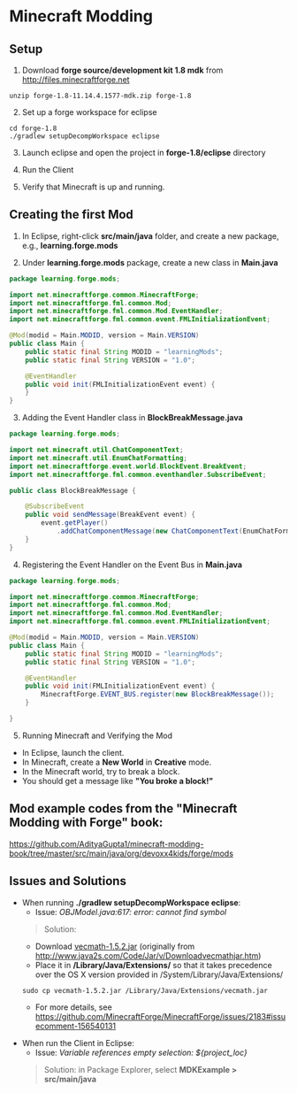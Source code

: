# Minecraft Modding

## Setup
1) Download **forge source/development kit 1.8 mdk** from
http://files.minecraftforge.net

  ```
  unzip forge-1.8-11.14.4.1577-mdk.zip forge-1.8
  ```

2) Set up a forge workspace for eclipse

  ```
  cd forge-1.8
  ./gradlew setupDecompWorkspace eclipse
  ```

3) Launch eclipse and open the project in **forge-1.8/eclipse** directory

4) Run the Client

5) Verify that Minecraft is up and running.

## Creating the first Mod

1) In Eclipse, right-click **src/main/java** folder, and create a new package, e.g., **learning.forge.mods**

2) Under **learning.forge.mods** package, create a new class in **Main.java**

```java
package learning.forge.mods;

import net.minecraftforge.common.MinecraftForge;
import net.minecraftforge.fml.common.Mod;
import net.minecraftforge.fml.common.Mod.EventHandler;
import net.minecraftforge.fml.common.event.FMLInitializationEvent;

@Mod(modid = Main.MODID, version = Main.VERSION)
public class Main {
	public static final String MODID = "learningMods";
	public static final String VERSION = "1.0";

	@EventHandler
	public void init(FMLInitializationEvent event) {
	}
}
```

3) Adding the Event Handler class in **BlockBreakMessage.java**

```java
package learning.forge.mods;

import net.minecraft.util.ChatComponentText;
import net.minecraft.util.EnumChatFormatting;
import net.minecraftforge.event.world.BlockEvent.BreakEvent;
import net.minecraftforge.fml.common.eventhandler.SubscribeEvent;

public class BlockBreakMessage {

	@SubscribeEvent
	public void sendMessage(BreakEvent event) {
		event.getPlayer()
			.addChatComponentMessage(new ChatComponentText(EnumChatFormatting.GOLD + "You broke a block!"));
	}
}
```

4) Registering the Event Handler on the Event Bus in **Main.java**

```java
package learning.forge.mods;

import net.minecraftforge.common.MinecraftForge;
import net.minecraftforge.fml.common.Mod;
import net.minecraftforge.fml.common.Mod.EventHandler;
import net.minecraftforge.fml.common.event.FMLInitializationEvent;

@Mod(modid = Main.MODID, version = Main.VERSION)
public class Main {
	public static final String MODID = "learningMods";
	public static final String VERSION = "1.0";

	@EventHandler
	public void init(FMLInitializationEvent event) {
		MinecraftForge.EVENT_BUS.register(new BlockBreakMessage());		
	}

}
```

5) Running Minecraft and Verifying the Mod
  - In Eclipse, launch the client.
  - In Minecraft, create a **New World** in **Creative** mode.
  - In the Minecraft world, try to break a block.
  - You should get a message like **"You broke a block!"**

## Mod example codes from the "Minecraft Modding with Forge" book:
  https://github.com/AdityaGupta1/minecraft-modding-book/tree/master/src/main/java/org/devoxx4kids/forge/mods

## Issues and Solutions

- When running **./gradlew setupDecompWorkspace eclipse**:
  - Issue: *OBJModel.java:617: error: cannot find symbol*
  > Solution:
    - Download [vecmath-1.5.2.jar](https://github.com/cltran2/minecraft-modding/blob/master/vecmath-1.5.2.jar?raw=true) (originally from http://www.java2s.com/Code/Jar/v/Downloadvecmathjar.htm)
    - Place it in **/Library/Java/Extensions/** so that it takes precedence over the OS X version provided in /System/Library/Java/Extensions/
    ```
    sudo cp vecmath-1.5.2.jar /Library/Java/Extensions/vecmath.jar
    ```
    - For more details, see https://github.com/MinecraftForge/MinecraftForge/issues/2183#issuecomment-156540131
    
+ When run the Client in Eclipse:
  - Issue: *Variable references empty selection: ${project_loc}*
  > Solution: in Package Explorer, select **MDKExample > src/main/java**
